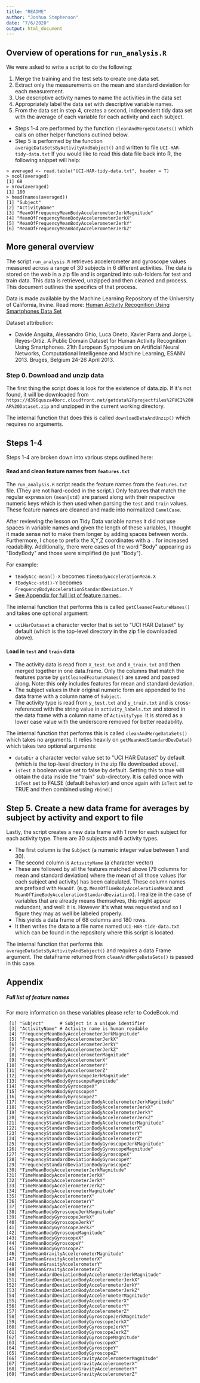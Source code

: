```yaml
---
title: "README"
author: "Joshua Stephenson"
date: "7/6/2020"
output: html_document
---
```


## Overview of operations for `run_analysis.R`
We were asked to write a script to do the following:
1. Merge the training and the test sets to create one data set.
2. Extract only the measurements on the mean and standard deviation for each measurement.
3. Use descriptive activity names to name the activities in the data set
4. Appropriately label the data set with descriptive variable names.
5. From the data set in step 4, creates a second, independent tidy data set with the average of each variable for each activity and each subject.

- Steps 1-4 are performed by the function `cleanAndMergeDataSets()` which calls on other helper functions outlined below.
- Step 5 is performed by the function `averageDataSetsByActivityAndSubject()` and written to file `UCI-HAR-tidy-data.txt`
If you would like to read this data file back into R, the following snippet will help:
```
> averaged <- read.table("UCI-HAR-tidy-data.txt", header = T)
> ncol(averaged)
[1] 68
> nrow(averaged)
[1] 180
> head(names(averaged))
[1] "Subject"                                          
[2] "ActivityName"                                     
[3] "MeanOfFrequencyMeanBodyAccelerometerJerkMagnitude"
[4] "MeanOfFrequencyMeanBodyAccelerometerJerkX"        
[5] "MeanOfFrequencyMeanBodyAccelerometerJerkY"        
[6] "MeanOfFrequencyMeanBodyAccelerometerJerkZ" 
```

## More general overview
The script `run_analysis.R` retrieves accelerometer and gyroscope values measured across a range of 30 subjects in 6 different activities. The data is stored on the web in a zip file and is organized into sub-folders for test and train data. This data is retrieved, unzipped and then cleaned and process. This document outlines the specifics of that process.

Data is made available by the Machine Learning Repository of the University of California, Irvine. Read more: [Human Activity Recognition Using Smartphones Data Set](http://archive.ics.uci.edu/ml/datasets/Human+Activity+Recognition+Using+Smartphones)

Dataset attribution:
- Davide Anguita, Alessandro Ghio, Luca Oneto, Xavier Parra and Jorge L. Reyes-Ortiz. A Public Domain Dataset for Human Activity Recognition Using Smartphones. 21th European Symposium on Artificial Neural Networks, Computational Intelligence and Machine Learning, ESANN 2013. Bruges, Belgium 24-26 April 2013.


### Step 0. Download and unzip data

The first thing the script does is look for the existence of data.zip. If it's not found, it will be downloaded from
`https://d396qusza40orc.cloudfront.net/getdata%2Fprojectfiles%2FUCI%20HAR%20Dataset.zip` and unzipped in the current 
working directory.

The internal function that does this is called `downloadDataAndUnzip()` which requires no arguments.

## Steps 1-4
Steps 1-4 are broken down into various steps outlined here:

#### Read and clean feature names from `features.txt`

The `run_analysis.R` script reads the feature names from the `features.txt` file. (They are not hard-coded in the 
script.) Only features that match the regular expression `(mean|std)` are parsed along with their respective numeric keys
which is then used when parsing the `test` and `train` values. These feature names are cleaned and made into normalized `CamelCase`.

After reviewing the lesson on Tidy Data variable names it did not use spaces  in variable names and given the length of these variables,
I thought it made sense not to make them longer by adding spaces between words. Furthermore, I chose to prefix the X,Y,Z coordinates with
a `.` for increased readability. Additionally, there were cases of the word "Body" appearing as "BodyBody" and those
were simplified (to just "Body").

For example:
- `tBodyAcc-mean()-X` becomes `TimeBodyAccelerationMean.X`
- `fBodyAcc-std()-Y` becomes `FrequencyBodyAccelerationStandardDeviation.Y`
- [See Appendix for full list of feature names ](#Full-list-of-feature-names).

The internal function that performs this is called `getCleanedFeatureNames()` and takes one optional argument:
- `uciHarDataset` a character vector that is set to "UCI HAR Dataset" by default (which is the top-level directory in the zip file downloaded above).

#### Load in `test` and `train` data
- The activity data is read from `X_test.txt` and `X_train.txt` and then merged together in one data.frame. Only the columns that match the 
features parse by `getCleanedFeatureNames()` are saved and passed along. Note: this only includes features for mean and standard deviation.
- The subject values in their original numeric form are appended to the data frame with a column name of `Subject`.
- The activity type is read from `y_test.txt` and `y_train.txt` and is cross-referenced with the string value in 
`activity_labels.txt` and stored in the data frame with a column name of `ActivityType`. It is stored as a lower case value with the underscore removed for better readability.

The internal function that performs this is called `cleanAndMergeDataSets()` which takes no arguments. It relies heavily on `getMeanAndStandardDevData()` which takes two optional arguments:
- `dataDir` a character vector value set to "UCI HAR Dataset" by default (which is the top-level directory in the zip file downloaded above).
- `isTest` a boolean value set to false by default. Setting this to true will obtain the data inside the "train" sub-directory.
It is called once with `isTest` set to FALSE (default behavior) and once again with `isTest` set to TRUE and then combined using `rbind()`

## Step 5. Create a new data frame for averages by subject by activity and export to file
Lastly, the script creates a new data frame with 1 row for each subject for each activity type. There are 30 subjects
and 6 activity types.
- The first column is the `Subject` (a numeric integer value between 1 and 30).
- The second column is `ActivityName` (a character vector) 
- These are followed by all the features matched above (79 columns for mean and standard deviation) where the mean of all those values (for each 
subject and activity) has been calculated. These column names are prefixed with `MeanOf`. (e.g. `MeanOfTimeBodyAccelerationMeanX` and `MeanOfTimeBodyAccelerationStandardDeviationX`). I realize in the case of variables that are already means themselves, this might
appear redundant, and well: it is. However it's what was requested and so I figure they may as well be labeled properly.
- This yields a data frame of 68 columns and 180 rows.
- It then writes the data to a file name named `UCI-HAR-tide-data.txt` which can be found in the repository where this script is located.

The internal function that performs this `averageDataSetsByActivityAndSubject()` and requires a data Frame argument. The dataFrame returned from 
`cleanAndMergeDataSets()` is passed in this case.


## Appendix
##### Full list of feature names
For more information on these variables please refer to CodeBook.md
```
 [1] "Subject"      # Subject is a unique identifier          
 [3] "ActivityName" # Activity name is human readable
 [4] "FrequencyMeanBodyAccelerometerJerkMagnitude"             
 [5] "FrequencyMeanBodyAccelerometerJerkX"                     
 [6] "FrequencyMeanBodyAccelerometerJerkY"                     
 [7] "FrequencyMeanBodyAccelerometerJerkZ"                     
 [8] "FrequencyMeanBodyAccelerometerMagnitude"                 
 [9] "FrequencyMeanBodyAccelerometerX"                         
[10] "FrequencyMeanBodyAccelerometerY"                         
[11] "FrequencyMeanBodyAccelerometerZ"                         
[12] "FrequencyMeanBodyGyroscopeJerkMagnitude"                 
[13] "FrequencyMeanBodyGyroscopeMagnitude"                     
[14] "FrequencyMeanBodyGyroscopeX"                             
[15] "FrequencyMeanBodyGyroscopeY"                             
[16] "FrequencyMeanBodyGyroscopeZ"                             
[17] "FrequencyStandardDeviationBodyAccelerometerJerkMagnitude"
[18] "FrequencyStandardDeviationBodyAccelerometerJerkX"        
[19] "FrequencyStandardDeviationBodyAccelerometerJerkY"        
[20] "FrequencyStandardDeviationBodyAccelerometerJerkZ"        
[21] "FrequencyStandardDeviationBodyAccelerometerMagnitude"    
[22] "FrequencyStandardDeviationBodyAccelerometerX"            
[23] "FrequencyStandardDeviationBodyAccelerometerY"            
[24] "FrequencyStandardDeviationBodyAccelerometerZ"            
[25] "FrequencyStandardDeviationBodyGyroscopeJerkMagnitude"    
[26] "FrequencyStandardDeviationBodyGyroscopeMagnitude"        
[27] "FrequencyStandardDeviationBodyGyroscopeX"                
[28] "FrequencyStandardDeviationBodyGyroscopeY"                
[29] "FrequencyStandardDeviationBodyGyroscopeZ"                
[30] "TimeMeanBodyAccelerometerJerkMagnitude"                  
[31] "TimeMeanBodyAccelerometerJerkX"                          
[32] "TimeMeanBodyAccelerometerJerkY"                          
[33] "TimeMeanBodyAccelerometerJerkZ"                          
[34] "TimeMeanBodyAccelerometerMagnitude"                      
[35] "TimeMeanBodyAccelerometerX"                              
[36] "TimeMeanBodyAccelerometerY"                              
[37] "TimeMeanBodyAccelerometerZ"                              
[38] "TimeMeanBodyGyroscopeJerkMagnitude"                      
[39] "TimeMeanBodyGyroscopeJerkX"                              
[40] "TimeMeanBodyGyroscopeJerkY"                              
[41] "TimeMeanBodyGyroscopeJerkZ"                              
[42] "TimeMeanBodyGyroscopeMagnitude"                          
[43] "TimeMeanBodyGyroscopeX"                                  
[44] "TimeMeanBodyGyroscopeY"                                  
[45] "TimeMeanBodyGyroscopeZ"                                  
[46] "TimeMeanGravityAccelerometerMagnitude"                   
[47] "TimeMeanGravityAccelerometerX"                           
[48] "TimeMeanGravityAccelerometerY"                           
[49] "TimeMeanGravityAccelerometerZ"                           
[50] "TimeStandardDeviationBodyAccelerometerJerkMagnitude"     
[51] "TimeStandardDeviationBodyAccelerometerJerkX"             
[52] "TimeStandardDeviationBodyAccelerometerJerkY"             
[53] "TimeStandardDeviationBodyAccelerometerJerkZ"             
[54] "TimeStandardDeviationBodyAccelerometerMagnitude"         
[55] "TimeStandardDeviationBodyAccelerometerX"                 
[56] "TimeStandardDeviationBodyAccelerometerY"                 
[57] "TimeStandardDeviationBodyAccelerometerZ"                 
[58] "TimeStandardDeviationBodyGyroscopeJerkMagnitude"         
[59] "TimeStandardDeviationBodyGyroscopeJerkX"                 
[60] "TimeStandardDeviationBodyGyroscopeJerkY"                 
[61] "TimeStandardDeviationBodyGyroscopeJerkZ"                 
[62] "TimeStandardDeviationBodyGyroscopeMagnitude"             
[63] "TimeStandardDeviationBodyGyroscopeX"                     
[64] "TimeStandardDeviationBodyGyroscopeY"                     
[65] "TimeStandardDeviationBodyGyroscopeZ"                     
[66] "TimeStandardDeviationGravityAccelerometerMagnitude"      
[67] "TimeStandardDeviationGravityAccelerometerX"              
[68] "TimeStandardDeviationGravityAccelerometerY"              
[69] "TimeStandardDeviationGravityAccelerometerZ"
```
